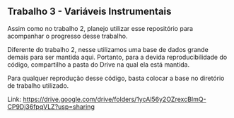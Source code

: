 ## Trabalho 3 - Variáveis Instrumentais

Assim como no trabalho 2, planejo utilizar esse repositório para acompanhar o progresso desse trabalho.

Diferente do trabalho 2, nesse utilizamos uma base de dados grande demais para ser mantida aqui. Portanto, para a devida reproducibilidade do código, compartilho a pasta do Drive na qual ela está mantida.

Para qualquer reprodução desse código, basta colocar a base no diretório de trabalho utilizado.

Link: https://drive.google.com/drive/folders/1ycAl56y2OZrexcBImQ-CP9Dj36fpqVLZ?usp=sharing
